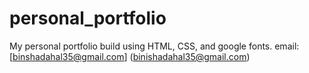 # personal_portfolio
My personal  portfolio build using HTML, CSS, and google fonts.
email: [binshadahal35@gmail.com] (binishadahal35@gmail.com)
